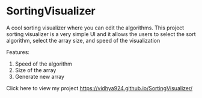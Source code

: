 # SortingVisualizer

A cool sorting visualizer where you can edit the algorithms.
This project sorting visualizer is a very simple UI and it allows the users to select the sort algorithm, select the array size, and speed of the visualization

Features:
   1) Speed of the algorithm
   2) Size of the array
   3) Generate new array

Click here to view my project
https://vidhya924.github.io/SortingVisualizer/
